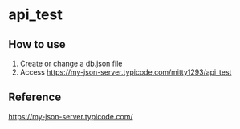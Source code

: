 # api_test
## How to use
1. Create or change a db.json file
2. Access https://my-json-server.typicode.com/mitty1293/api_test
## Reference
https://my-json-server.typicode.com/
